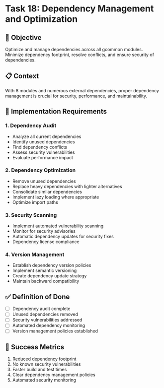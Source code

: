 <!-- file: tasks/18-dependency-management.md -->
<!-- version: 1.0.0 -->
<!-- guid: t8u8v8w8-r8s8-1t1u-5p5q-890123456rst -->

# Task 18: Dependency Management and Optimization

## 🎯 Objective

Optimize and manage dependencies across all gcommon modules. Minimize dependency footprint, resolve conflicts, and ensure security of dependencies.

## 📋 Context

With 8 modules and numerous external dependencies, proper dependency management is crucial for security, performance, and maintainability.

## 🔧 Implementation Requirements

### 1. Dependency Audit

- Analyze all current dependencies
- Identify unused dependencies
- Find dependency conflicts
- Assess security vulnerabilities
- Evaluate performance impact

### 2. Dependency Optimization

- Remove unused dependencies
- Replace heavy dependencies with lighter alternatives
- Consolidate similar dependencies
- Implement lazy loading where appropriate
- Optimize import paths

### 3. Security Scanning

- Implement automated vulnerability scanning
- Monitor for security advisories
- Automatic dependency updates for security fixes
- Dependency license compliance

### 4. Version Management

- Establish dependency version policies
- Implement semantic versioning
- Create dependency update strategy
- Maintain backward compatibility

## ✅ Definition of Done

- [ ] Dependency audit complete
- [ ] Unused dependencies removed
- [ ] Security vulnerabilities addressed
- [ ] Automated dependency monitoring
- [ ] Version management policies established

## 🎯 Success Metrics

1. Reduced dependency footprint
2. No known security vulnerabilities
3. Faster build and test times
4. Clear dependency management policies
5. Automated security monitoring

